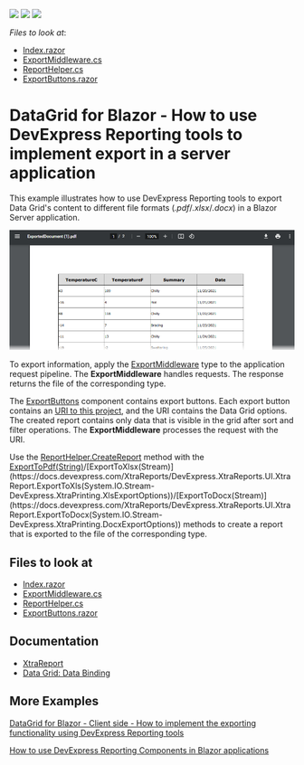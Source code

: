 <!-- default badges list -->
![](https://img.shields.io/endpoint?url=https://codecentral.devexpress.com/api/v1/VersionRange/236005865/20.2.6%2B)
[![](https://img.shields.io/badge/Open_in_DevExpress_Support_Center-FF7200?style=flat-square&logo=DevExpress&logoColor=white)](https://supportcenter.devexpress.com/ticket/details/T854755)
[![](https://img.shields.io/badge/📖_How_to_use_DevExpress_Examples-e9f6fc?style=flat-square)](https://docs.devexpress.com/GeneralInformation/403183)
<!-- default badges end -->
*Files to look at*:

* [Index.razor](./CS/DxDataGridExportingWithReports/Pages/Index.razor)
* [ExportMiddleware.cs](./CS/DxDataGridExportingWithReports/Helpers/ExportMiddleware.cs)
* [ReportHelper.cs](./CS/DxDataGridExportingWithReports/Helpers/ReportHelper.cs)
* [ExportButtons.razor](./CS/DxDataGridExportingWithReports/Components/ExportButtons.razor)

# DataGrid for Blazor - How to use DevExpress Reporting tools to implement export in a server application

This example illustrates how to use DevExpress Reporting tools to export Data Grid's content to different file formats (*.pdf*/*.xlsx*/*.docx*) in a Blazor Server application.

![Export a Table from Data Grid to PDF](images/exported-pdf.png)

To export information, apply the [ExportMiddleware](./CS/DxDataGridExportingWithReports/Helpers/ExportMiddleware.cs) type to the application request pipeline. The **ExportMiddleware** handles requests. The response returns the file of the corresponding type.

The [ExportButtons](./CS/DxDataGridExportingWithReports/Components/ExportButtons.razor) component contains export buttons. Each export button contains an [URI to this project](./CS/DxDataGridExportingWithReports/Pages/Index.razor#L32), and the URI contains the Data Grid options. The created report contains only data that is visible in the grid after sort and filter operations. The **ExportMiddleware** processes the request with the URI.


Use the [ReportHelper.CreateReport](./CS/DxDataGridExportingWithReports/Helpers/ReportHelper.cs#L9) method with the [ExportToPdf(String)](https://docs.devexpress.com/XtraReports/DevExpress.XtraReports.UI.XtraReport.ExportToPdf(System.String-DevExpress.XtraPrinting.PdfExportOptions))/[ExportToXlsx(Stream)](https://docs.devexpress.com/XtraReports/DevExpress.XtraReports.UI.XtraReport.ExportToXls(System.IO.Stream-DevExpress.XtraPrinting.XlsExportOptions))/[ExportToDocx(Stream)](https://docs.devexpress.com/XtraReports/DevExpress.XtraReports.UI.XtraReport.ExportToDocx(System.IO.Stream-DevExpress.XtraPrinting.DocxExportOptions)) methods to create a report that is exported to the file of the corresponding type.


<!-- default file list -->

## Files to look at

* [Index.razor](./CS/DxDataGridExportingWithReports/Pages/Index.razor)
* [ExportMiddleware.cs](./CS/DxDataGridExportingWithReports/Helpers/ExportMiddleware.cs)
* [ReportHelper.cs](./CS/DxDataGridExportingWithReports/Helpers/ReportHelper.cs)
* [ExportButtons.razor](./CS/DxDataGridExportingWithReports/Components/ExportButtons.razor)

## Documentation

* [XtraReport](https://docs.devexpress.com/XtraReports/DevExpress.XtraReports.UI.XtraReport)
* [Data Grid: Data Binding](http://docs.devexpress.devx/Blazor/DevExpress.Blazor.DxDataGrid-1.Data)

## More Examples

[DataGrid for Blazor - Client side - How to implement the exporting functionality using DevExpress Reporting tools](https://github.com/DevExpress-Examples/blazor-webassembly-dxdatagrid-export)

[How to use DevExpress Reporting Components in Blazor applications](https://github.com/DevExpress-Examples/how-to-use-reporting-components-in-blazor-applications)
